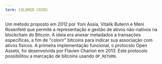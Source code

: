 ```yaml
---
term: COLORED COINS
---
```


Um método proposto em 2012 por Yoni Assia, Vitalik Buterin e Meni Rosenfeld que permite a representação e gestão de ativos não-nativos na blockchain do Bitcoin. A ideia era anexar metadados a transações específicas, a fim de "colorir" bitcoins para indicar sua associação com ativos físicos. A primeira implementação funcional, o protocolo Open Assets, foi desenvolvida por Flavien Charlon em 2013. Este protocolo possibilitou a marcação de bitcoins usando `OP_RETURN`.